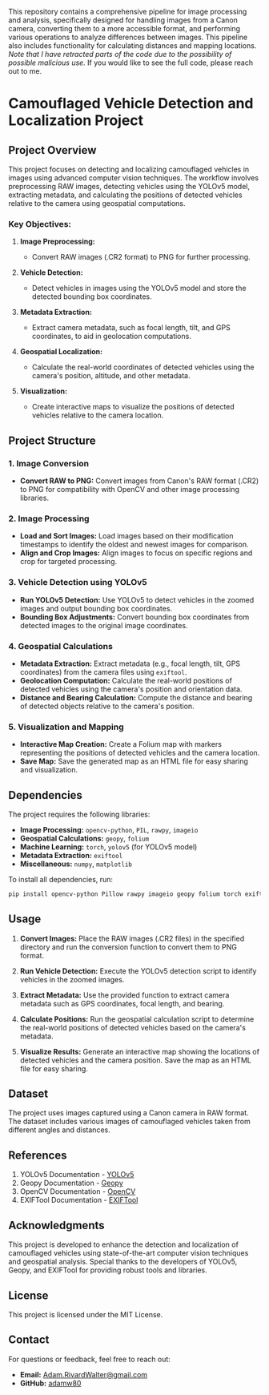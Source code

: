 This repository contains a comprehensive pipeline for image processing and analysis, specifically designed for handling images from a Canon camera, converting them to a more accessible format, and performing various operations to analyze differences between images. This pipeline also includes functionality for calculating distances and mapping locations. *Note that I have retracted parts of the code due to the possibility of possible malicious use.* If you would like to see the full code, please reach out to me. 


# Camouflaged Vehicle Detection and Localization Project

## Project Overview

This project focuses on detecting and localizing camouflaged vehicles in images using advanced computer vision techniques. The workflow involves preprocessing RAW images, detecting vehicles using the YOLOv5 model, extracting metadata, and calculating the positions of detected vehicles relative to the camera using geospatial computations.

### Key Objectives:

1. **Image Preprocessing:**
   - Convert RAW images (.CR2 format) to PNG for further processing.
   
2. **Vehicle Detection:**
   - Detect vehicles in images using the YOLOv5 model and store the detected bounding box coordinates.
   
3. **Metadata Extraction:**
   - Extract camera metadata, such as focal length, tilt, and GPS coordinates, to aid in geolocation computations.

4. **Geospatial Localization:**
   - Calculate the real-world coordinates of detected vehicles using the camera's position, altitude, and other metadata.

5. **Visualization:**
   - Create interactive maps to visualize the positions of detected vehicles relative to the camera location.

## Project Structure

### 1. Image Conversion
- **Convert RAW to PNG:** Convert images from Canon's RAW format (.CR2) to PNG for compatibility with OpenCV and other image processing libraries.

### 2. Image Processing
- **Load and Sort Images:** Load images based on their modification timestamps to identify the oldest and newest images for comparison.
- **Align and Crop Images:** Align images to focus on specific regions and crop for targeted processing.

### 3. Vehicle Detection using YOLOv5
- **Run YOLOv5 Detection:** Use YOLOv5 to detect vehicles in the zoomed images and output bounding box coordinates.
- **Bounding Box Adjustments:** Convert bounding box coordinates from detected images to the original image coordinates.

### 4. Geospatial Calculations
- **Metadata Extraction:** Extract metadata (e.g., focal length, tilt, GPS coordinates) from the camera files using `exiftool`.
- **Geolocation Computation:** Calculate the real-world positions of detected vehicles using the camera's position and orientation data.
- **Distance and Bearing Calculation:** Compute the distance and bearing of detected objects relative to the camera's position.

### 5. Visualization and Mapping
- **Interactive Map Creation:** Create a Folium map with markers representing the positions of detected vehicles and the camera location.
- **Save Map:** Save the generated map as an HTML file for easy sharing and visualization.

## Dependencies

The project requires the following libraries:

- **Image Processing:** `opencv-python`, `PIL`, `rawpy`, `imageio`
- **Geospatial Calculations:** `geopy`, `folium`
- **Machine Learning:** `torch`, `yolov5` (for YOLOv5 model)
- **Metadata Extraction:** `exiftool`
- **Miscellaneous:** `numpy`, `matplotlib`

To install all dependencies, run:
```bash
pip install opencv-python Pillow rawpy imageio geopy folium torch exiftool numpy matplotlib
```

## Usage

1. **Convert Images:**
   Place the RAW images (.CR2 files) in the specified directory and run the conversion function to convert them to PNG format.

2. **Run Vehicle Detection:**
   Execute the YOLOv5 detection script to identify vehicles in the zoomed images.

3. **Extract Metadata:**
   Use the provided function to extract camera metadata such as GPS coordinates, focal length, and bearing.

4. **Calculate Positions:**
   Run the geospatial calculation script to determine the real-world positions of detected vehicles based on the camera's metadata.

5. **Visualize Results:**
   Generate an interactive map showing the locations of detected vehicles and the camera position. Save the map as an HTML file for easy sharing.

## Dataset

The project uses images captured using a Canon camera in RAW format. The dataset includes various images of camouflaged vehicles taken from different angles and distances.

## References

1. YOLOv5 Documentation - [YOLOv5](https://github.com/ultralytics/yolov5)
2. Geopy Documentation - [Geopy](https://geopy.readthedocs.io/)
3. OpenCV Documentation - [OpenCV](https://opencv.org/)
4. EXIFTool Documentation - [EXIFTool](https://exiftool.org/)

## Acknowledgments

This project is developed to enhance the detection and localization of camouflaged vehicles using state-of-the-art computer vision techniques and geospatial analysis. Special thanks to the developers of YOLOv5, Geopy, and EXIFTool for providing robust tools and libraries.

## License
This project is licensed under the MIT License.

## Contact
For questions or feedback, feel free to reach out:
- **Email:** Adam.RivardWalter@gmail.com  
- **GitHub:** [adamw80](https://github.com/adamw80)
